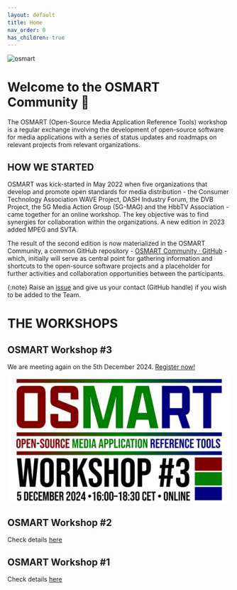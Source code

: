 ```yaml
---
layout: default
title: Home
nav_order: 0
has_children: true
---
```


<img src="{{site.baseurl}}/assets/images/osmart.png" alt="osmart" style="height:50px">

# Welcome to the OSMART Community 👋

The OSMART (Open-Source Media Application Reference Tools) workshop is a regular exchange involving the development of open-source software for media applications with a series of status updates and roadmaps on relevant projects from relevant organizations.

## HOW WE STARTED
OSMART was kick-started in May 2022 when five organizations that develop and promote open standards for media distribution - the Consumer Technology Association WAVE Project, DASH Industry Forum, the DVB Project, the 5G Media Action Group (5G-MAG) and the HbbTV Association - came together for an online workshop. The key objective was to find synergies for collaboration within the organizations. A new edition in 2023 added MPEG and SVTA.

The result of the second edition is now materialized in the OSMART Community, a common GitHub repository - [OSMART Community · GitHub](https://github.com/osmart-community) - which, initially will serve as central point for gathering information and shortcuts to the open-source software projects and a placeholder for further activities and collaboration opportunities between the participants.

{:note}
Raise an [issue](https://github.com/osmart-community/.github/issues) and give us your contact (GitHub handle) if you wish to be added to the Team.

# THE WORKSHOPS

## OSMART Workshop #3

We are meeting again on the 5th December 2024. [Register now!](./pages/osmart-workshop-3.html)

![OSMART_workshop_3](./assets/images/osmart3.jpg)


## OSMART Workshop #2
Check details [here](./pages/osmart-workshop-2.html)

## OSMART Workshop #1
Check details [here](./pages/osmart-workshop-2.html)
